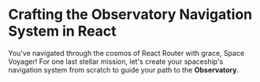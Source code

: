 # Crafting the Observatory Navigation System in React

You've navigated through the cosmos of React Router with grace, Space Voyager! For one last stellar mission, let's create your spaceship's navigation system from scratch to guide your path to the **Observatory**.